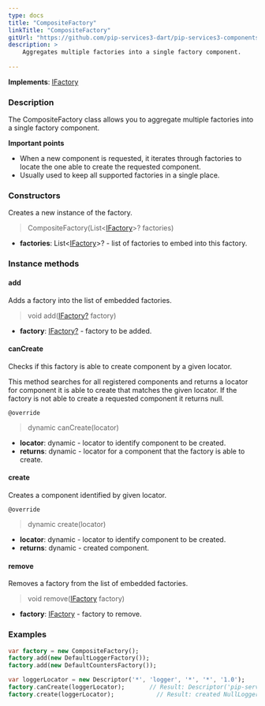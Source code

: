 ```yaml
---
type: docs
title: "CompositeFactory"
linkTitle: "CompositeFactory"
gitUrl: "https://github.com/pip-services3-dart/pip-services3-components-dart"
description: >
    Aggregates multiple factories into a single factory component.
   
---
```


**Implements**: [IFactory](../ifactory)

### Description

The CompositeFactory class allows you to aggregate multiple factories into a single factory component.

**Important points**

- When a new component is requested, it iterates through factories to locate the one able to create the requested component.
- Usually used to keep all supported factories in a single place.

### Constructors
Creates a new instance of the factory.

> CompositeFactory(List<[IFactory](../ifactory)>? factories)

- **factories**: List<[IFactory](../ifactory)>? - list of factories to embed into this factory.


### Instance methods

#### add
Adds a factory into the list of embedded factories.

> void add([IFactory?](../ifactory) factory)

- **factory**: [IFactory?](../ifactory) - factory to be added.


#### canCreate
Checks if this factory is able to create component by a given locator.

This method searches for all registered components and returns
a locator for component it is able to create that matches the given locator.
If the factory is not able to create a requested component it returns null.

`@override`
> dynamic canCreate(locator)

- **locator**: dynamic - locator to identify component to be created.
- **returns**: dynamic - locator for a component that the factory is able to create.


#### create
Creates a component identified by given locator.

`@override`
> dynamic create(locator)

- **locator**: dynamic - locator to identify component to be created.
- **returns**: dynamic - created component.


#### remove
Removes a factory from the list of embedded factories.

> void remove([IFactory](../ifactory) factory)

- **factory**: [IFactory](../ifactory) - factory to remove.

### Examples

```dart
var factory = new CompositeFactory();
factory.add(new DefaultLoggerFactory());
factory.add(new DefaultCountersFactory());

var loggerLocator = new Descriptor('*', 'logger', '*', '*', '1.0');
factory.canCreate(loggerLocator); 		// Result: Descriptor('pip-service', 'logger', 'null', 'default', '1.0')
factory.create(loggerLocator); 			  // Result: created NullLogger
```
